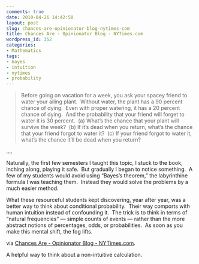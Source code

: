 ```yaml
---
comments: true
date: 2010-04-26 14:42:50
layout: post
slug: chances-are-opinionator-blog-nytimes-com
title: Chances Are - Opinionator Blog - NYTimes.com
wordpress_id: 352
categories:
- Mathematics
tags:
- bayes
- intuition
- nytimes
- probability
---
```


> Before going on vacation for a week, you ask your spacey friend to water your ailing plant.  Without water, the plant has a 90 percent chance of dying.  Even with proper watering, it has a 20 percent chance of dying.  And the probability that your friend will forget to water it is 30 percent.  (a) What’s the chance that your plant will survive the week?  (b) If it’s dead when you return, what’s the chance that your friend forgot to water it?  (c) If your friend forgot to water it, what’s the chance it’ll be dead when you return?

....

Naturally, the first few semesters I taught this topic, I stuck to the book, inching along, playing it safe.  But gradually I began to notice something.  A few of my students would avoid using “Bayes’s theorem,” the labyrinthine formula I was teaching them.  Instead they would solve the problems by a much easier method.

What these resourceful students kept discovering, year after year, was a better way to think about conditional probability.  Their way comports with human intuition instead of confounding it.  The trick is to think in terms of “natural frequencies” — simple counts of events — rather than the more abstract notions of percentages, odds, or probabilities.  As soon as you make this mental shift, the fog lifts.


via [Chances Are - Opinionator Blog - NYTimes.com](http://opinionator.blogs.nytimes.com/2010/04/25/chances-are/).

A helpful way to think about a non-intuitive calculation.
